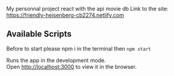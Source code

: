 My personnal project react with the api movie db
Link to the site:
https://friendly-heisenberg-cb2274.netlify.com

## Available Scripts

Before to start please npm i in the terminal then `npm start`

Runs the app in the development mode.<br />
Open [http://localhost:3000](http://localhost:3000) to view it in the browser.
